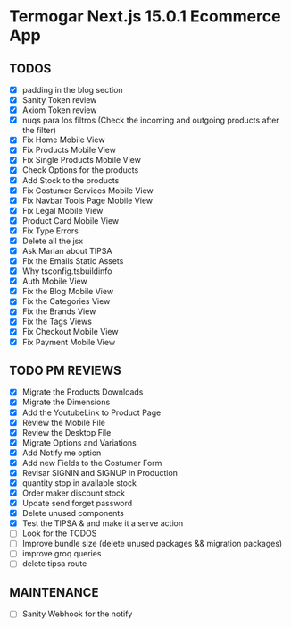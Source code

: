 # Termogar Next.js 15.0.1 Ecommerce App

## TODOS

- [x] padding in the blog section
- [x] Sanity Token review
- [x] Axiom Token review
- [x] nuqs para los filtros (Check the incoming and outgoing products after the filter)
- [x] Fix Home Mobile View
- [x] Fix Products Mobile View
- [x] Fix Single Products Mobile View
- [x] Check Options for the products
- [x] Add Stock to the products
- [x] Fix Costumer Services Mobile View
- [x] Fix Navbar Tools Page Mobile View
- [x] Fix Legal Mobile View
- [x] Product Card Mobile View
- [x] Fix Type Errors
- [x] Delete all the jsx
- [x] Ask Marian about TIPSA
- [x] Fix the Emails Static Assets
- [x] Why tsconfig.tsbuildinfo
- [x] Auth Mobile View
- [x] Fix the Blog Mobile View
- [x] Fix the Categories View
- [x] Fix the Brands View
- [x] Fix the Tags Views
- [x] Fix Checkout Mobile View
- [x] Fix Payment Mobile View

## TODO PM REVIEWS

- [x] Migrate the Products Downloads
- [x] Migrate the Dimensions
- [x] Add the YoutubeLink to Product Page
- [x] Review the Mobile File
- [x] Review the Desktop File
- [x] Migrate Options and Variations
- [x] Add Notify me option
- [x] Add new Fields to the Costumer Form
- [x] Revisar SIGNIN and SIGNUP in Production
- [x] quantity stop in available stock
- [x] Order maker discount stock
- [x] Update send forget password
- [x] Delete unused components
- [x] Test the TIPSA & and make it a serve action
- [ ] Look for the TODOS
- [ ] Improve bundle size (delete unused packages && migration packages)
- [ ] improve groq queries
- [ ] delete tipsa route

## MAINTENANCE

- [ ] Sanity Webhook for the notify
